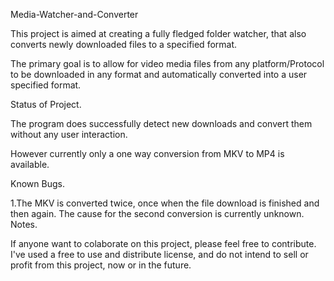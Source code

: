 Media-Watcher-and-Converter


This project is aimed at creating a fully fledged folder watcher, that also converts newly downloaded files to a specified format.

The primary goal is to allow for video media files from any platform/Protocol to be downloaded in any format and automatically converted into a user specified format.


Status of Project.

The program does successfully detect new downloads and convert them without any user interaction.

However currently only a one way conversion from MKV to MP4 is available.


Known Bugs.

1.The MKV is converted twice, once when the file download is finished and then again. The cause for the second conversion is currently unknown.
Notes.


If anyone want to colaborate on this project, please feel free to contribute. I've used a free to use and distribute license, and do not intend to sell or profit from this project, now or in the future.
